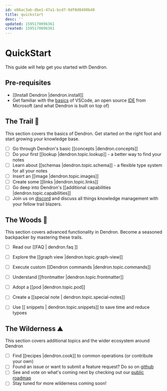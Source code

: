 ```yaml
---
id: e86ac3ab-dbe1-47a1-bcd7-9df0d0490b40
title: quickstart
desc: ''
updated: 1595170096361
created: 1595170096361
---
```

# QuickStart

This guide will help get you started with Dendron. 

## Pre-requisites

- [[Install Dendron |dendron.install]]
- Get familiar with the [basics](https://code.visualstudio.com/docs/editor/codebasics) of VSCode, an open source [IDE](https://www.codecademy.com/articles/what-is-an-ide) from Microsoft (and what Dendron is built on top of) 

## The Trail 🥾

This section covers the basics of Dendron. Get started on the right foot and start growing your knowledge base. 

- [ ] Go through Dendron's basic [[concepts |dendron.concepts]]
- [ ] Do your first [[lookup |dendron.topic.lookup]] - a better way to find your notes
- [ ] Learn about [[schemas |dendron.topic.schema]] - a flexible type system for all your notes
- [ ] Insert an [[image |dendron.topic.images]]
- [ ] Create some [[links |dendron.topic.links]]
- [ ] Go deep into Dendron's [[additional capabilities |dendron.topic.capabilities]]
- [ ] Join us on [discord](https://discord.com/invite/6j85zNX) and discuss all things knowledge management with your fellow trail blazers.

## The Woods 🌲

This section covers advanced functionality in Dendron. Become a seasoned backpacker by mastering these trails.

- [ ] Read our [[FAQ | dendron.faq ]]
- [ ] Explore the [[graph view |dendron.topic.graph-view]]
- [ ] Execute custom [[Dendron commands |dendron.topic.commands]]
- [ ] Understand [[frontmatter |dendron.topic.frontmatter]]
- [ ] Adopt a [[pod |dendron.topic.pod]]
- [ ] Create a [[special note | dendron.topic.special-notes]]
- [ ] Use [[ snippets | dendron.topic.snippets]] to save time and reduce typoes


## The Wilderness ⛰️

This section covers additional topics and the wider ecosystem around Dendron

- [ ] Find [[recipes |dendron.cook]] to common operations (or contribute your own)
- [ ] Found an issue or want to submit a feature request? Do so on [github](https://github.com/dendronhq/dendron/issues)
- [ ] See and vote on what's coming next by checking out our [public roadmap](https://github.com/orgs/dendronhq/projects/1)
- [ ] Stay tuned for more wilderness coming soon!

